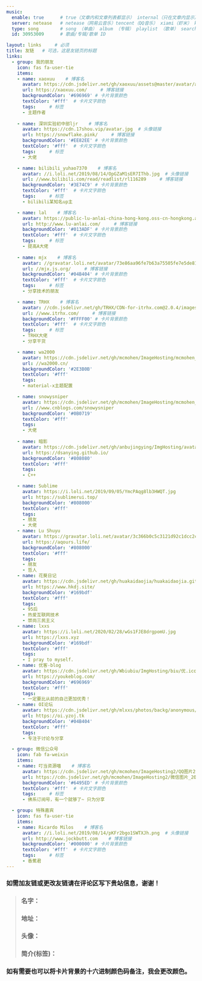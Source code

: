 ```yaml
---
music:
  enable: true      # true（文章内和文章列表都显示） internal（只在文章内显示）
  server: netease   # netease（网易云音乐）tencent（QQ音乐） xiami（虾米） kugou（酷狗）
  type: song        # song （单曲） album （专辑） playlist （歌单） search （搜索）
  id: 30953009      # 歌曲/专辑/歌单 ID

layout: links     # 必须
title: 友链   # 可选，这是友链页的标题
links:
  - group: 我的朋友
    icon: fas fa-user-tie
    items:
    - name: xaoxuu    # 博客名
      avatar: https://cdn.jsdelivr.net/gh/xaoxuu/assets@master/avatar/avatar.png  # 头像链接
      url: https://xaoxuu.com/     # 博客链接
      backgroundColor: '#696969' # 卡片背景颜色
      textColor: '#fff'  # 卡片文字颜色
      tags:     # 标签
      - 主题作者
     
    - name: 深圳实验初中部ljr    # 博客名
      avatar: https://cdn.17shou.vip/avatar.jpg  # 头像链接
      url: https://snowflake.pink/     # 博客链接
      backgroundColor: '#EE82EE' # 卡片背景颜色
      textColor: '#fff'  # 卡片文字颜色
      tags:     # 标签
      - 大佬

    - name: bilibili_yuhao7370    # 博客名
      avatar: //i.loli.net/2019/08/14/OpGZaM1sER7IThb.jpg  # 头像链接
      url: //www.bilibili.com/read/readlist/rl116289     # 博客链接
      backgroundColor: '#3E74C9' # 卡片背景颜色
      textColor: '#fff'  # 卡片文字颜色
      tags:     # 标签
      - bilibili某知名up主

    - name: lal    # 博客名
      avatar: https://public-lu-anlai-china-hong-kong.oss-cn-hongkong.aliyuncs.com/avatar/avatar-128px.jpg  # 头像链接
      url: http://www.lu-anlai.com/     # 博客链接
      backgroundColor: '#013ADF' # 卡片背景颜色
      textColor: '#fff'  # 卡片文字颜色
      tags:     # 标签
      - 提高A大佬
   
    - name: mjx    # 博客名
      avatar: //gravatar.loli.net/avatar/73e86aa96fe7b63a75505fe7e5de81a2?d=identicon&v=1.3.4  # 头像链接
      url: //mjx.js.org/     # 博客链接
      backgroundColor: '#04B404' # 卡片背景颜色
      textColor: '#fff'  # 卡片文字颜色
      tags:     # 标签
      - 分享技术的朋友

    - name: TRHX    # 博客名
      avatar: //cdn.jsdelivr.net/gh/TRHX/CDN-for-itrhx.com@2.0.4/images/trhx.png  # 头像链接
      url: //www.itrhx.com/     # 博客链接
      backgroundColor: '#FFFF00' # 卡片背景颜色
      textColor: '#fff'  # 卡片文字颜色
      tags:     # 标签
      - TRHX大佬
      - 分享干货

    - name: wa2000
      avatar: https://cdn.jsdelivr.net/gh/mcmohen/ImageHosting/mcmohen_imgan94.jpg
      url: //wa2000.cn/
      backgroundColor: '#2E3B0B'
      textColor: '#fff'
      tags:
      - material-x主题配置

    - name: snowysniper
      avatar: https://cdn.jsdelivr.net/gh/mcmohen/ImageHosting/mcmohen_img20190814162800.png
      url: //www.cnblogs.com/snowysniper
      backgroundColor: '#0B0719'
      textColor: '#fff'
      tags:
      - 大佬
      
    - name: 暗影
      avatar: https://cdn.jsdelivr.net/gh/anbujingying/ImgHosting/avatar.jpg
      url: https://dsanying.github.io/
      backgroundColor: '#808080'
      textColor: '#fff'
      tags:
      - C++

    - name: Sublime
      avatar: https://i.loli.net/2019/09/05/YmcPAqg8lb3HWQT.jpg
      url: https://sublimerui.top/
      backgroundColor: '#808000'
      textColor: '#fff'
      tags:
      - 朋友
      - 大佬
    - name: Lu Shuyu
      avatar: https://gravatar.loli.net/avatar/3c366b0c5c3121d92c1dcc2cc8faf32c?d=mp&v=Volantis%20Edition%20(based%20on%201.3.10)
      url: https://aqours.life/
      backgroundColor: '#808000'
      textColor: '#fff'
      tags:
      - 朋友
      - 哲人
    - name: 花葵日记
      avatar: https://cdn.jsdelivr.net/gh/huakaidaojia/huakaidaojia.github.io@master/image/bd315c6034a85edfea3fec3646540923dd547577.jpg
      url: https://www.hkdj.site/
      backgroundColor: '#169bdf'
      textColor: '#fff'
      tags:
      - 95后
      - 热爱互联网技术
      - 崇尚三民主义
    - name: lxxs
      avatar: https://i.loli.net/2020/02/28/wGs1FJE8drgpomU.jpg
      url: https://lxxs.xyz
      backgroundColor: '#169bdf'
      textColor: '#fff'
      tags:
      - I pray to myself.
    - name: 优客-blog
      avatar: https://cdn.jsdelivr.net/gh/Wbiubiu/ImgHosting/biu/优.ico
      url: https://youkeblog.com/
      backgroundColor: '#696969'
      textColor: '#fff'
      tags:
      - 一定要比从前的自己更加优秀！
    - name: OI论坛
      avatar: https://cdn.jsdelivr.net/gh/mlxxs/photos/backg/anonymous/OI.png
      url: https://oi.yzoj.tk
      backgroundColor: '#04B404'
      textColor: '#fff'
      tags:
      - 专注于讨论与分享

  - group: 微信公众号
    icon: fab fa-weixin
    items:
    - name: 叮当资源喵    # 博客名
      avatar: https://cdn.jsdelivr.net/gh/mcmohen/ImageHosting2/QQ图片20200425105353.jpg  # 头像链接
      url: https://cdn.jsdelivr.net/gh/mcmohen/ImageHosting2/微信图片_20200425105506.png    # 博客链接
      backgroundColor: '#6495ED' # 卡片背景颜色
      textColor: '#fff'  # 卡片文字颜色
      tags:     # 标签
      - 佛系订阅号，有一个就够了~ 只为分享

  - group: 特殊嘉宾
    icon: fas fa-user-tie
    items:
    - name: Ricardo Milos    # 博客名
      avatar: //i.loli.net/2019/08/14/pKFr2bgo1SWTXJh.png  # 头像链接
      url: http://www.jockbutt.com    # 博客链接
      backgroundColor: '#000000' # 卡片背景颜色
      textColor: '#fff'  # 卡片文字颜色
      tags:     # 标签
      - 香蕉君
---
```


### 如需加友链或更改友链请在评论区写下贵站信息，谢谢！

> ### **名字**：
>
> ### **地址**：
>
> ### **头像**：
>
> ### **简介(标签)**：

### 如有需要也可以将卡片背景的十六进制颜色码备注，我会更改颜色。

<!-- 这里可以写友链页面下方的文字备注，例如自己的友链规范、示例等。 -->